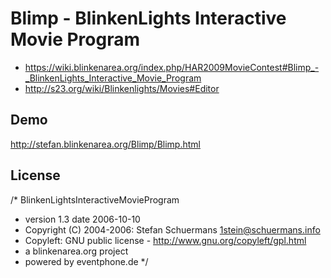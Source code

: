 # Blimp - BlinkenLights Interactive Movie Program

 * https://wiki.blinkenarea.org/index.php/HAR2009MovieContest#Blimp_-_BlinkenLights_Interactive_Movie_Program
 * http://s23.org/wiki/Blinkenlights/Movies#Editor

## Demo

http://stefan.blinkenarea.org/Blimp/Blimp.html


## License

/* BlinkenLightsInteractiveMovieProgram
 * version 1.3 date 2006-10-10
 * Copyright (C) 2004-2006: Stefan Schuermans <1stein@schuermans.info>
 * Copyleft: GNU public license - http://www.gnu.org/copyleft/gpl.html
 * a blinkenarea.org project
 * powered by eventphone.de
 */
